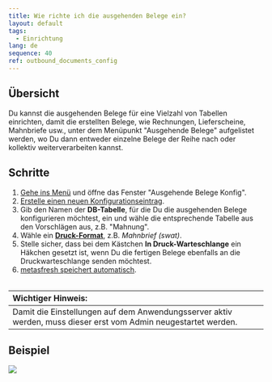 ```yaml
---
title: Wie richte ich die ausgehenden Belege ein?
layout: default
tags:
  - Einrichtung
lang: de
sequence: 40
ref: outbound_documents_config
---
```


## Übersicht
Du kannst die ausgehenden Belege für eine Vielzahl von Tabellen einrichten, damit die erstellten Belege, wie Rechnungen, Lieferscheine, Mahnbriefe usw., unter dem Menüpunkt "Ausgehende Belege" aufgelistet werden, wo Du dann entweder einzelne Belege der Reihe nach oder kollektiv weiterverarbeiten kannst.

## Schritte
1. [Gehe ins Menü](Menu) und öffne das Fenster "Ausgehende Belege Konfig".
1. [Erstelle einen neuen Konfigurationseintrag](Neuer_Datensatz_Fenster_Webui).
1. Gib den Namen der **DB-Tabelle**, für die Du die ausgehenden Belege konfigurieren möchtest, ein und wähle die entsprechende Tabelle aus den Vorschlägen aus, z.B. "Mahnung".
1. Wähle ein [**Druck-Format**](Druckformat_anlegen), z.B. *Mahnbrief (swat)*.
1. Stelle sicher, dass bei dem Kästchen **In Druck-Warteschlange** ein Häkchen gesetzt ist, wenn Du die fertigen Belege ebenfalls an die Druckwarteschlange senden möchtest.
1. [metasfresh speichert automatisch](Speicheranzeige).
<br><br>

| **Wichtiger Hinweis:** |
| :- |
| Damit die Einstellungen auf dem Anwendungsserver aktiv werden, muss dieser erst vom Admin neugestartet werden. |

## Beispiel
![](assets/Ausgehende_Belege_Konfig+Mahnung.gif)
